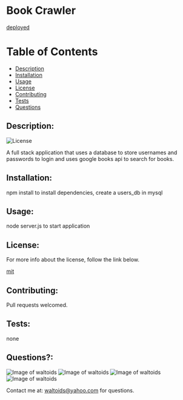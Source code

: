 
# Book Crawler

[deployed](https://book-crawler.herokuapp.com/)

# Table of Contents
- [Description](#description)
- [Installation](#installation)
- [Usage](#usage)
- [License](#license)
- [Contributing](#contributing)
- [Tests](#tests)
- [Questions](#questions)

## Description:
![License](https://img.shields.io/badge/License-mit-brightgreen.svg)

A full stack application that uses a database to store usernames and passwords to login and uses google books api to search for books.

## Installation:
npm install to install dependencies, create a users_db in mysql

## Usage:
node server.js to start application

## License:

For more info about the license, follow the link below.

[mit](https://opensource.org/licenses/mit)

## Contributing:
Pull requests welcomed.

## Tests:
none

## Questions?:

![Image of waltoids](https://avatars.githubusercontent.com/Amina-Seidi)
![Image of waltoids](https://avatars.githubusercontent.com/Carolenesw)
![Image of waltoids](https://avatars.githubusercontent.com/soverylarry)
![Image of waltoids](https://avatars.githubusercontent.com/waltoids)

Contact me at: waltoids@yahoo.com for questions.

